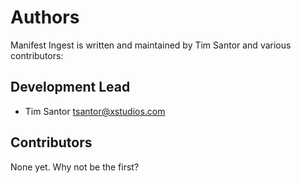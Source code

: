 # Authors
Manifest Ingest is written and maintained by Tim Santor and various contributors:

## Development Lead
- Tim Santor <tsantor@xstudios.com>

## Contributors
None yet. Why not be the first?
